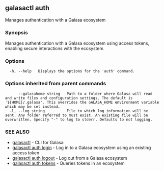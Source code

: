 ## galasactl auth

Manages authentication with a Galasa ecosystem

### Synopsis

Manages authentication with a Galasa ecosystem using access tokens, enabling secure interactions with the ecosystem.

### Options

```
  -h, --help   Displays the options for the 'auth' command.
```

### Options inherited from parent commands

```
      --galasahome string   Path to a folder where Galasa will read and write files and configuration settings. The default is '${HOME}/.galasa'. This overrides the GALASA_HOME environment variable which may be set instead.
  -l, --log string          File to which log information will be sent. Any folder referred to must exist. An existing file will be overwritten. Specify "-" to log to stderr. Defaults to not logging.
```

### SEE ALSO

* [galasactl](galasactl.md)	 - CLI for Galasa
* [galasactl auth login](galasactl_auth_login.md)	 - Log in to a Galasa ecosystem using an existing access token
* [galasactl auth logout](galasactl_auth_logout.md)	 - Log out from a Galasa ecosystem
* [galasactl auth tokens](galasactl_auth_tokens.md)	 - Queries tokens in an ecosystem

